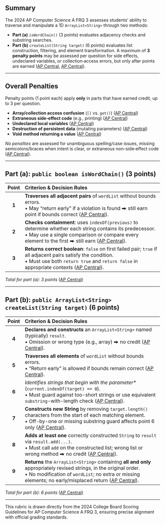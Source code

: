 ## Summary

The 2024 AP Computer Science A FRQ 3 assesses students’ ability to traverse and manipulate a 1D `ArrayList<String>` through two methods:

* **Part (a)** `isWordChain()` (3 points) evaluates adjacency checks and substring searches.
* **Part (b)** `createList(String target)` (6 points) evaluates list construction, filtering, and element transformation.
  A maximum of **3 penalty points** may be assessed per question for side effects, undeclared variables, or collection‐access errors, but only after points are earned ([AP Central][1], [AP Central][2]).

---

## Overall Penalties

Penalty points (1 point each) apply **only** in parts that have earned credit, up to 3 per question.

* **Array/collection access confusion** (`[]` vs. `get()`) ([AP Central][1])
* **Extraneous side‐effect code** (e.g., printing) ([AP Central][1])
* **Undeclared local variables** ([AP Central][1])
* **Destruction of persistent data** (mutating parameters) ([AP Central][1])
* **Void method returning a value** ([AP Central][1])

*No penalties* are assessed for unambiguous spelling/case issues, missing semicolons/braces when intent is clear, or extraneous non–side‐effect code ([AP Central][1]).

---

## Part (a): `public boolean isWordChain()` (3 points)

| Point | Criterion & Decision Rules                                                                                                                                                                                          |
| :---: | :------------------------------------------------------------------------------------------------------------------------------------------------------------------------------------------------------------------ |
| **1** | **Traverses all adjacent pairs** of `wordList` without bounds errors. <br>• May “return early” if a violation is found ⮕ still earn point if bounds correct ([AP Central][1]).                                      |
| **2** | **Checks containment**: uses `indexOf(previous)` to determine whether each string contains its predecessor. <br>• May use a single comparison or compare every element to the first ⮕ still earn ([AP Central][1]). |
| **3** | **Returns correct boolean**: `false` on first failed pair; `true` if all adjacent pairs satisfy the condition. <br>• Must use both `return true` and `return false` in appropriate contexts ([AP Central][1]).      |

*Total for part (a): 3 points* ([AP Central][1])

---

## Part (b): `public ArrayList<String> createList(String target)` (6 points)

| Point | Criterion & Decision Rules                                                                                                                                                                                                            |
| :---: | :------------------------------------------------------------------------------------------------------------------------------------------------------------------------------------------------------------------------------------ |
| **4** | **Declares and constructs** an `ArrayList<String>` named (typically) `result`. <br>• Omission or wrong type (e.g., array) ⮕ no credit ([AP Central][1]).                                                                              |
| **5** | **Traverses all elements** of `wordList` without bounds errors. <br>• “Return early” is allowed if bounds remain correct ([AP Central][1]).                                                                                           |
| **6** | **Identifies strings that begin with* the parameter*\* (`current.indexOf(target) == 0`). <br>• Must guard against too-short strings or use equivalent `substring`-with-length check ([AP Central][1]).                                |
| **7** | **Constructs new String** by removing `target.length()` characters from the start of each matching element. <br>• Off-by-one or missing substring guard affects point 6 only ([AP Central][1]).                                       |
| **8** | **Adds at least one** correctly constructed `String` to `result` via `result.add(...)`. <br>• Must call `add` on the constructed list; wrong list or wrong method ⮕ no credit ([AP Central][1]).                                      |
| **9** | **Returns** the `ArrayList<String>` containing **all and only** appropriately revised strings, in the original order. <br>• No modification of `wordList`; no extra or missing elements; no early/misplaced return ([AP Central][1]). |

*Total for part (b): 6 points* ([AP Central][1])

---

This rubric is drawn directly from the 2024 College Board Scoring Guidelines for AP Computer Science A FRQ 3, ensuring precise alignment with official grading standards.

[1]: https://apcentral.collegeboard.org/media/pdf/ap24-apc-computer-science-a-q3.pdf "2024 Student Samples and Commentaries: AP Computer Science A - FRQ 3"
[2]: https://apcentral.collegeboard.org/media/pdf/ap24-sg-computer-science-a.pdf?utm_source=chatgpt.com "[PDF] 2024 Scoring Guidelines - AP Computer Science A"
